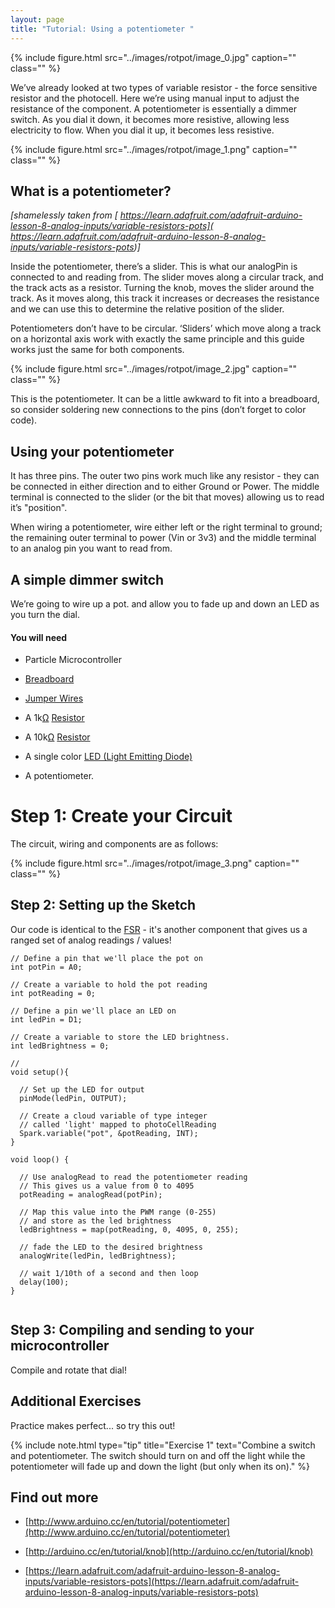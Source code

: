 ```yaml
---
layout: page
title: "Tutorial: Using a potentiometer "
---
```


{% include figure.html src="../images/rotpot/image_0.jpg" caption="" class="" %}

We’ve already looked at two types of variable resistor - the force sensitive resistor and the photocell. Here we’re using manual input to adjust the resistance of the component. A potentiometer is essentially a dimmer switch. As you dial it down, it becomes more resistive, allowing less electricity to flow. When you dial it up, it becomes less resistive. 

{% include figure.html src="../images/rotpot/image_1.png" caption="" class="" %}

## What is a potentiometer?

_[shamelessly taken from [ https://learn.adafruit.com/adafruit-arduino-lesson-8-analog-inputs/variable-resistors-pots]( https://learn.adafruit.com/adafruit-arduino-lesson-8-analog-inputs/variable-resistors-pots)]_

Inside the potentiometer, there’s a slider. This is what our analogPin is connected to and reading from. The slider moves along a circular track, and the track acts as a resistor. Turning the knob, moves the slider around the track. As it moves along, this track it increases or decreases the resistance and we can use this to determine the relative position of the slider. 

Potentiometers don’t have to be circular. ‘Sliders’ which move along a track on a horizontal axis work with exactly the same principle and this guide works just the same for both components. 

{% include figure.html src="../images/rotpot/image_2.jpg" caption="" class="" %}

This is the potentiometer. It can be a little awkward to fit into a breadboard, so consider soldering new connections to the pins (don’t forget to color code). 

## Using your potentiometer

It has three pins. The outer two pins work much like any resistor - they can be connected in either direction and to either Ground or Power. The middle terminal is connected to the slider (or the bit that moves) allowing us to read it’s "position". 

When wiring a potentiometer, wire either left or the right terminal to ground; the remaining outer terminal to power (Vin or 3v3) and the middle terminal to an analog pin you want to read from. 

## A simple dimmer switch

We’re going to wire up a pot. and allow you to fade up and down an LED as you turn the dial. 

####  You will need

* Particle Microcontroller 

* [Breadboard]({{site.baseurl}}/1-a-simple-internet-appliance/breadboards)

* [Jumper Wires]({{site.baseurl}}/1-a-simple-internet-appliance/jumpers)

* A 1k[Ω](http://en.wikipedia.org/wiki/Omega) [Resistor]({{site.baseurl}}/1-a-simple-internet-appliance/resistors)

* A 10k[Ω](http://en.wikipedia.org/wiki/Omega) [Resistor]({{site.baseurl}}/1-a-simple-internet-appliance/resistors)

* A single color [LED (Light Emitting Diode)]({{site.baseurl}}/1-a-simple-internet-appliance/leds)

* A potentiometer.


# Step 1: Create your Circuit

The circuit, wiring and components are as follows:

 {% include figure.html src="../images/rotpot/image_3.png" caption="" class="" %}
 
## Step 2: Setting up the Sketch 

Our code is identical to the [FSR]({{site.baseurl}}/3-working-with-sensors/fsrs) - it's another component that gives us a ranged set of analog readings / values!


````
// Define a pin that we'll place the pot on
int potPin = A0;

// Create a variable to hold the pot reading
int potReading = 0;

// Define a pin we'll place an LED on
int ledPin = D1;

// Create a variable to store the LED brightness.
int ledBrightness = 0;

//
void setup(){

  // Set up the LED for output
  pinMode(ledPin, OUTPUT);

  // Create a cloud variable of type integer
  // called 'light' mapped to photoCellReading
  Spark.variable("pot", &potReading, INT);
}

void loop() {

  // Use analogRead to read the potentiometer reading
  // This gives us a value from 0 to 4095
  potReading = analogRead(potPin);

  // Map this value into the PWM range (0-255)
  // and store as the led brightness
  ledBrightness = map(potReading, 0, 4095, 0, 255);

  // fade the LED to the desired brightness
  analogWrite(ledPin, ledBrightness);

  // wait 1/10th of a second and then loop
  delay(100);
}


````



## Step 3: Compiling and sending to your microcontroller

Compile and rotate that dial!


## Additional Exercises

Practice makes perfect... so try this out!


{% include note.html type="tip" title="Exercise 1" text="Combine a switch and potentiometer. The switch should turn on and off the light while the potentiometer will fade up and down the light (but only when its on)." %}


## Find out more 

* [http://www.arduino.cc/en/tutorial/potentiometer](http://www.arduino.cc/en/tutorial/potentiometer) 

* [http://arduino.cc/en/tutorial/knob](http://arduino.cc/en/tutorial/knob)

* [https://learn.adafruit.com/adafruit-arduino-lesson-8-analog-inputs/variable-resistors-pots](https://learn.adafruit.com/adafruit-arduino-lesson-8-analog-inputs/variable-resistors-pots)



